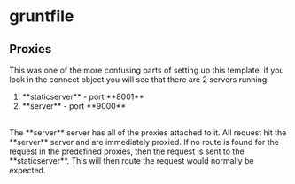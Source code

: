 gruntfile
=========

Proxies
-------------
<p>This was one of the more confusing parts of setting up this template.  if you look in the connect object you will see that
  there are 2 servers running.

  <ol>
    <li>**staticserver** - port **8001**</li>
    <li>**server** - port **9000**</li>
  </ol>
  </br>
  The **server** server has all of the proxies attached to it.  All request hit the **server** server and are immediately proxied.
    If no route is found for the request in the predefined proxies, then the request is sent to the **staticserver**.  This will then route
    the request would normally be expected.</p>
